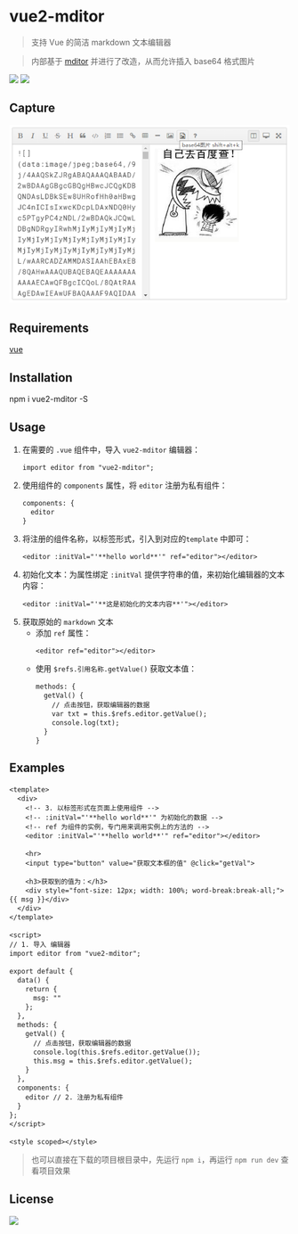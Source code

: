 # vue2-mditor

> 支持 Vue 的简洁 markdown 文本编辑器

> 内部基于 [mditor](https://github.com/daidaitu1314/mditor) 并进行了改造，从而允许插入 base64 格式图片

![](https://img.shields.io/npm/dm/vue2-mditor.svg)
![](https://img.shields.io/npm/v/vue2-mditor.svg)

## Capture
![capture](./capture.png)

## Requirements
[vue](https://github.com/vuejs/vue)

## Installation
npm i vue2-mditor -S

## Usage
1. 在需要的 `.vue` 组件中，导入 `vue2-mditor` 编辑器：
    ```
    import editor from "vue2-mditor";
    ```
2. 使用组件的 `components` 属性，将 `editor` 注册为私有组件：
    ```
    components: {
      editor
    }
    ```
3. 将注册的组件名称，以标签形式，引入到对应的`template` 中即可：
    ```
    <editor :initVal="'**hello world**'" ref="editor"></editor>
    ```
4. 初始化文本：为属性绑定 `:initVal` 提供字符串的值，来初始化编辑器的文本内容：
    ```
    <editor :initVal="'**这是初始化的文本内容**'"></editor>
    ```
5. 获取原始的 `markdown` 文本
    + 添加 `ref` 属性：
      ```
      <editor ref="editor"></editor>
      ```
    + 使用 `$refs.引用名称.getValue()` 获取文本值：
      ```
      methods: {
        getVal() {
          // 点击按钮，获取编辑器的数据
          var txt = this.$refs.editor.getValue();
          console.log(txt);
        }
      }
      ```


## Examples
```
<template>
  <div>
    <!-- 3. 以标签形式在页面上使用组件 -->
    <!-- :initVal="'**hello world**'" 为初始化的数据 -->
    <!-- ref 为组件的实例，专门用来调用实例上的方法的 -->
    <editor :initVal="'**hello world**'" ref="editor"></editor>

    <hr>
    <input type="button" value="获取文本框的值" @click="getVal">

    <h3>获取到的值为：</h3>
    <div style="font-size: 12px; width: 100%; word-break:break-all;">{{ msg }}</div>
  </div>
</template>

<script>
// 1. 导入 编辑器
import editor from "vue2-mditor";

export default {
  data() {
    return {
      msg: ""
    };
  },
  methods: {
    getVal() {
      // 点击按钮，获取编辑器的数据
      console.log(this.$refs.editor.getValue());
      this.msg = this.$refs.editor.getValue();
    }
  },
  components: {
    editor // 2. 注册为私有组件
  }
};
</script>

<style scoped></style>
```
> 也可以直接在下载的项目根目录中，先运行 `npm i`，再运行 `npm run dev` 查看项目效果

## License
![](https://img.shields.io/badge/license-MIT-blue.svg)